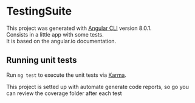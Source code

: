 # TestingSuite

This project was generated with [Angular CLI](https://github.com/angular/angular-cli) version 8.0.1.  
Consists in a little app with some tests.   
It is based on the angular.io documentation. 


## Running unit tests

Run `ng test` to execute the unit tests via [Karma](https://karma-runner.github.io).   

This project is setted up with automate generate code reports, so go you can review the coverage folder after each test
